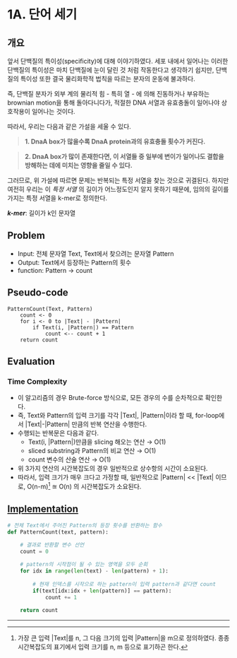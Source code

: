 # 1A. 단어 세기
## 개요
앞서 단백질의 특이성(specificity)에 대해 이야기하였다. 세포 내에서 일어나는 이러한 단백질의 특이성은 마치 단백질에 눈이 달린 것 처럼 작동한다고 생각하기 쉽지만, 단백질의 특이성 또한 결국 물리화학적 법칙을 따르는 분자의 운동에 불과하다.

즉, 단백질 분자가 외부 계의 물리적 힘 - 특히 열 - 에 의해 진동하거나 부유하는 brownian motion을 통해 돌아다니다가, 적절한 DNA 서열과 유효충돌이 일어나야 상호작용이 일어나는 것이다. 

따라서, 우리는 다음과 같은 가설을 세울 수 있다. 
> **1. DnaA box가 많을수록 DnaA protein과의 유효충돌 횟수가 커진다.**

> **2. DnaA box가 많이 존재한다면, 이 서열들 중 일부에 변이가 일어나도 결합을 방해하는 데에 미치는 영향을 줄일 수 있다.**

그러므로, 위 가설에 따르면 문제는 반복되는 특정 서열을 찾는 것으로 귀결된다.
하지만 여전히 우리는 이 *특정 서열* 의 길이가 어느정도인지 알지 못하기 때문에, 임의의 길이를 가지는 특정 서열을 k-mer로 정의한다.

 ***k-mer***: 길이가 k인 문자열

## Problem
- Input: 전체 문자열 Text, Text에서 찾으려는 문자열 Pattern
- Output: Text에서 등장하는 Pattern의 횟수
- function: Pattern $\to$ count

## Pseudo-code
```
PatternCount(Text, Pattern)
    count <- 0
    for i <- 0 to |Text| - |Pattern|
        if Text(i, |Pattern|) == Pattern
            count <-- count + 1
    return count
```

## Evaluation
### Time Complexity
- 이 알고리즘의 경우 Brute-force 방식으로, 모든 경우의 수를 순차적으로 확인한다.
- 즉, Text와 Pattern의 입력 크기를 각각 |Text|, |Pattern|이라 할 때, for-loop에서 |Text|-|Pattern| 만큼의 반복 연산을 수행한다.
- 수행되는 반복문은 다음과 같다.
    - Text(i, |Pattern|)만큼을 slicing 해오는 연산 $\to$ O(1)
    - sliced substring과 Pattern의 비교 연산 $\to$ O(1)
    - count 변수의 산술 연산 $\to$ O(1)
- 위 3가지 연산의 시간복잡도의 경우 일반적으로 상수항의 시간이 소요된다.
- 따라서, 입력 크기가 매우 크다고 가정할 때, 일반적으로 |Pattern| << |Text| 이므로, O(n-m)[^1] $\approxeq$ O(n) 의 시간복잡도가 소요된다.

## [Implementation](/Bioinforamtics-Algorithm-practice/Chapter%201/codes/PatternCount.py)
```python
# 전체 Text에서 주어진 Pattern의 등장 횟수를 반환하는 함수
def PatternCount(text, pattern):
    
    # 결과로 반환할 변수 선언
    count = 0

    # pattern의 시작점이 될 수 있는 영역을 모두 순회
    for idx in range(len(text) - len(pattern) + 1):
        
        # 현재 인덱스를 시작으로 하는 pattern이 입력 pattern과 같다면 count
        if(text[idx:idx + len(pattern)] == pattern):
            count += 1
            
    return count
```
---
[^1]: 가장 큰 입력 |Text|를 n, 그 다음 크기의 입력 |Pattern|을 m으로 정의하였다. 종종 시간복잡도의 표기에서 입력 크기를 n, m 등으로 표기하곤 한다.  